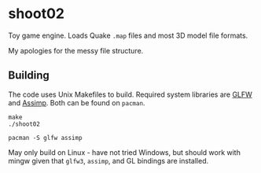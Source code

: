 # shoot02

Toy game engine. Loads Quake `.map` files and most 3D model file formats.

My apologies for the messy file structure.

## Building

The code uses Unix Makefiles to build. Required system libraries are
[GLFW][glfw3 link] and [Assimp][assimp link]. Both can be found on `pacman`.

```
make
./shoot02
```

```
pacman -S glfw assimp
```

May only build on Linux - have not tried Windows, but should work with mingw
given that `glfw3`, `assimp`, and GL bindings are installed.

[glfw3 link]: https://github.com/glfw/glfw
[assimp link]: https://github.com/assimp/assimp

